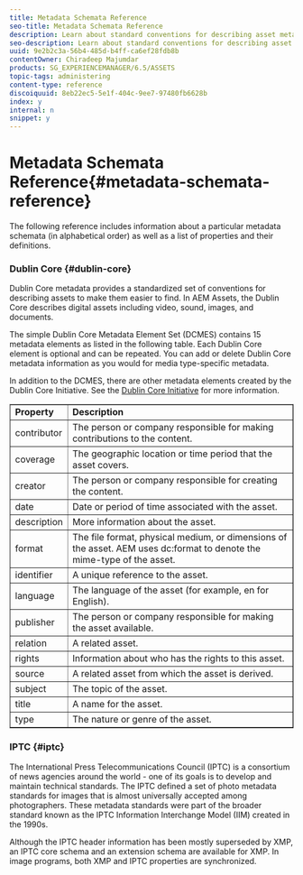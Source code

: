 ```yaml
---
title: Metadata Schemata Reference
seo-title: Metadata Schemata Reference
description: Learn about standard conventions for describing asset metadata, including Dublin Core, IPTC, and other metadata schema. 
seo-description: Learn about standard conventions for describing asset metadata, including Dublin Core, IPTC, and other metadata schema. 
uuid: 9e2b2c3a-56b4-485d-b4ff-ca6ef28fdb8b
contentOwner: Chiradeep Majumdar
products: SG_EXPERIENCEMANAGER/6.5/ASSETS
topic-tags: administering
content-type: reference
discoiquuid: 8eb22ec5-5e1f-404c-9ee7-97480fb6628b
index: y
internal: n
snippet: y
---
```


# Metadata Schemata Reference{#metadata-schemata-reference}

The following reference includes information about a particular metadata schemata (in alphabetical order) as well as a list of properties and their definitions.

<!--
Comment Type: draft

<h3>CC</h3>
-->

<!--
Comment Type: draft

<table border="1" cellpadding="1" cellspacing="0" width="400">
<tbody>
<tr>
<td><strong>Property</strong></td>
<td><strong>Description</strong></td>
</tr>
<tr>
<td>License</td>
<td> </td>
</tr>
</tbody>
</table>
-->

### Dublin Core {#dublin-core}

Dublin Core metadata provides a standardized set of conventions for describing assets to make them easier to find. In AEM Assets, the Dublin Core describes digital assets including video, sound, images, and documents.

The simple Dublin Core Metadata Element Set (DCMES) contains 15 metadata elements as listed in the following table. Each Dublin Core element is optional and can be repeated. You can add or delete Dublin Core metadata information as you would for media type-specific metadata.

In addition to the DCMES, there are other metadata elements created by the Dublin Core Initiative. See the [Dublin Core Initiative](http://dublincore.org/) for more information.

<table border="1" cellpadding="1" cellspacing="0" width="400"> 
 <tbody>
  <tr>
   <td><strong>Property</strong></td> 
   <td><strong>Description</strong></td> 
  </tr>
  <tr>
   <td>contributor</td> 
   <td>The person or company responsible for making contributions to the content.</td> 
  </tr>
  <tr>
   <td>coverage</td> 
   <td>The geographic location or time period that the asset covers.<br /> </td> 
  </tr>
  <tr>
   <td>creator</td> 
   <td>The person or company responsible for creating the content.</td> 
  </tr>
  <tr>
   <td>date</td> 
   <td>Date or period of time associated with the asset.<br /> </td> 
  </tr>
  <tr>
   <td>description</td> 
   <td>More information about the asset.</td> 
  </tr>
  <tr>
   <td>format</td> 
   <td>The file format, physical medium, or dimensions of the asset. AEM uses <span class="code">dc:format</span> to denote the mime-type of the asset.<br /> </td> 
  </tr>
  <tr>
   <td>identifier</td> 
   <td>A unique reference to the asset.</td> 
  </tr>
  <tr>
   <td>language</td> 
   <td>The language of the asset (for example, en for English).</td> 
  </tr>
  <tr>
   <td>publisher</td> 
   <td>The person or company responsible for making the asset available.</td> 
  </tr>
  <tr>
   <td>relation</td> 
   <td>A related asset.</td> 
  </tr>
  <tr>
   <td>rights</td> 
   <td>Information about who has the rights to this asset.</td> 
  </tr>
  <tr>
   <td>source</td> 
   <td>A related asset from which the asset is derived.</td> 
  </tr>
  <tr>
   <td>subject</td> 
   <td>The topic of the asset.<br /> </td> 
  </tr>
  <tr>
   <td>title</td> 
   <td>A name for the asset.</td> 
  </tr>
  <tr>
   <td>type</td> 
   <td>The nature or genre of the asset.</td> 
  </tr>
 </tbody>
</table>

<!--
Comment Type: draft

<h3>EXIF</h3>
-->

<!--
Comment Type: draft

<table border="1" cellpadding="1" cellspacing="0" width="400">
<tbody>
<tr>
<td><strong>Property</strong></td>
<td><strong>Description</strong></td>
</tr>
<tr>
<td>GPSAltitude</td>
<td> </td>
</tr>
<tr>
<td>GPSDestLatitude</td>
<td> </td>
</tr>
<tr>
<td>GPSDestLongitude</td>
<td> </td>
</tr>
<tr>
<td>ISO</td>
<td> </td>
</tr>
<tr>
<td>LightSource</td>
<td> </td>
</tr>
</tbody>
</table>
-->

### IPTC {#iptc}

The International Press Telecommunications Council (IPTC) is a consortium of news agencies around the world - one of its goals is to develop and maintain technical standards. The IPTC defined a set of photo metadata standards for images that is almost universally accepted among photographers. These metadata standards were part of the broader standard known as the IPTC Information Interchange Model (IIM) created in the 1990s.

Although the IPTC header information has been mostly superseded by XMP, an IPTC core schema and an extension schema are available for XMP. In image programs, both XMP and IPTC properties are synchronized.

<!--
Comment Type: draft

<h4>iptcCore</h4>
-->

<!--
Comment Type: draft

<table border="1" cellpadding="1" cellspacing="0" width="400">
<tbody>
<tr>
<td><strong>Property</strong></td>
<td><strong>Description</strong></td>
</tr>
<tr>
<td>CountryCode</td>
<td> </td>
</tr>
<tr>
<td>CreatorCity</td>
<td> </td>
</tr>
<tr>
<td>CreatorAddress</td>
<td> </td>
</tr>
<tr>
<td>CreatorPostalCode</td>
<td> </td>
</tr>
<tr>
<td>CreatorRegion</td>
<td> </td>
</tr>
<tr>
<td>CreatorWorkEmail</td>
<td> </td>
</tr>
<tr>
<td>CreatorWorkTelephone</td>
<td> </td>
</tr>
<tr>
<td>CreatorWorkURL</td>
<td> </td>
</tr>
<tr>
<td>IntellectualGenre</td>
<td> </td>
</tr>
<tr>
<td>Location</td>
<td> </td>
</tr>
<tr>
<td>Scene</td>
<td> </td>
</tr>
<tr>
<td>SubjectCode</td>
<td> </td>
</tr>
</tbody>
</table>
-->

<!--
Comment Type: draft

<h4>iptcExt</h4>
-->

<!--
Comment Type: draft

<table border="1" cellpadding="1" cellspacing="0" width="400">
<tbody>
<tr>
<td><strong>Property</strong></td>
<td><strong>Description</strong></td>
</tr>
<tr>
<td>License</td>
<td> </td>
</tr>
</tbody>
</table>
-->

<!--
Comment Type: draft

<p>iptcExt</p>
<p>- AdditionalModelInformation </p>
<p>- ArtworkCopyrightNotice </p>
<p>- ArtworkCreator </p>
<p>- ArtworkDateCreated </p>
<p>- ArtworkSource</p>
<p>- ArtworkSourceInventoryNo </p>
<p>- ArtworkTitle</p>
<p>- ControlledVocabularyTerm</p>
<p>- DigitalImageGUID</p>
<p>- DigitalSourceFileType</p>
<p>- Event</p>
<p>- LocationCreatedCity</p>
<p>- LocationCreatedCountryCode</p>
<p>- LocationCreatedCountryName</p>
<p>- LocationCreatedProvinceState</p>
<p>- LocationCreatedSublocation</p>
<p>- LocationCreatedWorldRegion</p>
<p>- LocationShownCity </p>
<p>- LocationShownCountryCode </p>
<p>- LocationShownCountryName </p>
<p>- LocationShownProvinceState </p>
<p>- LocationShownSublocation </p>
<p>- LocationShownWorldRegion</p>
<p>- MaxAvailHeight </p>
<p>- MaxAvailWidth </p>
<p>- ModelAge </p>
<p>- OrganisationInImageCode </p>
<p>- OrganisationInImageName</p>
<p>- PersonInImage</p>
<p>- RegistryItemID</p>
-->

<!--
Comment Type: draft

<h3>Plus</h3>
-->

<!--
Comment Type: draft

<table border="1" cellpadding="1" cellspacing="0" width="400">
<tbody>
<tr>
<td><strong>Property</strong></td>
<td><strong>Description</strong></td>
</tr>
<tr>
<td>License</td>
<td> </td>
</tr>
</tbody>
</table>
-->

<!--
Comment Type: draft

<p>AdultContentWarning</p>
<p>- CopyrightOwnerID</p>
<p>- CopyrightOwnerName</p>
<p>- CopyrightOwnerImageID</p>
<p>- CopyrightStatus</p>
<p>- EndUserID</p>
<p>- EndUserName</p>
<p>- FileNameAsDelivered</p>
<p>- ImageAlterationConstraints (colorization, cropping, de-colorization, flipping, merging, retouching)</p>
<p>- LicenseeID</p>
<p>- LicenseeName</p>
<p>- LicenseeEndDate</p>
<p>- LicenseeTransactionID</p>
<p>- LicenseStartDate</p>
<p>- LicenseTransactionDate</p>
<p>- LicensorCity</p>
<p>- LicensorCountry</p>
<p>- LicensorEmail</p>
<p>- LicensorExtendedAddress</p>
<p>- LicensorName</p>
<p>- LicensorPostalCode</p>
<p>- LicensorRegion</p>
<p>- LicensorStreetAddress</p>
<p>- LicensorTelephone1</p>
<p>- LicensorTelephone2</p>
<p>- LicensorURL</p>
<p>- MediaConstraints</p>
<p>- MediaSummaryCode</p>
<p>- ModelReleaseStatus</p>
<p>- Reuse</p>
<p>- TermsAndConditionsText</p>
<p>- TermsAndConditionsURL</p>
<p> </p>
-->

<!--
Comment Type: draft

<h3>Prism</h3>
-->

<!--
Comment Type: draft

<table border="1" cellpadding="1" cellspacing="0" width="400">
<tbody>
<tr>
<td><strong>Property</strong></td>
<td><strong>Description</strong></td>
</tr>
<tr>
<td>AggregationType</td>
<td> </td>
</tr>
</tbody>
</table>
-->

<!--
Comment Type: draft

<p>prism</p>
<p>- AggregationType</p>
<p>- AlternateTitle</p>
<p>- Channel</p>
<p>- ComplianceProfile</p>
<p>- CorporateEntity</p>
<p>- CoverDate</p>
<p>- CoverDisplayDate</p>
<p>- DateRecieved</p>
<p>- Distributor</p>
<p>- Edition</p>
<p>- EIssn</p>
<p>- EmbargoDate</p>
<p>- EndingPage</p>
<p>- Event</p>
<p>- ExpirationDate</p>
<p>- Genre</p>
<p>- HasAlternative</p>
<p>- HasCorrection</p>
<p>- HasPreviousVersion</p>
<p>- HasTranslation</p>
<p>- Industry</p>
<p>- ISBN</p>
<p>- IsCorrectionOf</p>
<p>- ISSN</p>
<p>- IssueIdentifier</p>
<p>- IssueName</p>
<p>- IsTranslationOf</p>
-->

<!--
Comment Type: draft

<h3>PRL</h3>
-->

<!--
Comment Type: draft

<table border="1" cellpadding="1" cellspacing="0" width="400">
<tbody>
<tr>
<td><strong>Property</strong></td>
<td><strong>Description</strong></td>
</tr>
<tr>
<td>Geography</td>
<td> </td>
</tr>
<tr>
<td>Usage</td>
<td> </td>
</tr>
</tbody>
</table>
-->

<!--
Comment Type: draft

<h3>Pur</h3>
-->

<!--
Comment Type: draft

<table border="1" cellpadding="1" cellspacing="0" width="400">
<tbody>
<tr>
<td><strong>Property</strong></td>
<td><strong>Description</strong></td>
</tr>
<tr>
<td>License</td>
<td> </td>
</tr>
</tbody>
</table>
-->

<!--
Comment Type: draft

<p>Agreement</p>
<p>- ExclusivityEndDate</p>
<p>- ImageSizeRestriction</p>
<p>- Restrictions</p>
<p>- ReuseProhibited</p>
<p>- UsageFee</p>
-->

<!--
Comment Type: draft

<h3>Tiff</h3>
-->

<!--
Comment Type: draft

<table border="1" cellpadding="1" cellspacing="0" width="400">
<tbody>
<tr>
<td><strong>Property</strong></td>
<td><strong>Description</strong></td>
</tr>
<tr>
<td>License</td>
<td> </td>
</tr>
</tbody>
</table>
-->

<!--
Comment Type: draft

<p>- ImageHeight</p>
<p>- ImageWidth</p>
<p>- Make</p>
<p>- Model</p>
<p>- Orientation</p>
<p>- XResolution</p>
<p>- YResolution</p>
<p>- ResolutionUnit</p>
-->

<!--
Comment Type: draft

<h3>XMP</h3>
-->

<!--
Comment Type: draft

<table border="1" cellpadding="1" cellspacing="0" width="400">
<tbody>
<tr>
<td><strong>Property</strong></td>
<td><strong>Description</strong></td>
</tr>
<tr>
<td>License</td>
<td> </td>
</tr>
</tbody>
</table>
-->

<!--
Comment Type: draft

<p>Advisory</p>
<p>- CreateDate</p>
<p>- CreatorTool</p>
<p>- Identifier</p>
<p>- Label</p>
<p>- MetadataDate</p>
<p>- ModifyDate</p>
<p>- Nickname</p>
<p>- Rating</p>
-->

<!--
Comment Type: draft

<h3>XMPDM</h3>
-->

<!--
Comment Type: draft

<table border="1" cellpadding="1" cellspacing="0" width="400">
<tbody>
<tr>
<td><strong>Property</strong></td>
<td><strong>Description</strong></td>
</tr>
<tr>
<td>License</td>
<td> </td>
</tr>
</tbody>
</table>
-->

<!--
Comment Type: draft

<p>- Album</p>
<p>- Artist</p>
<p>- AudioCompressor</p>
<p>- AudioSampleRate</p>
<p>- Composer</p>
<p>- ContributedMediaWebStatement</p>
<p>- DurationScale</p>
<p>- DurationValue</p>
<p>- Engineer</p>
<p>- Genre</p>
<p>- Instrument</p>
<p>- Key</p>
<p>- Loop</p>
-->

<!--
Comment Type: draft

<h3>Other Schemata</h3>
-->

<!--
Comment Type: draft

<p>There are hundreds of <a href="http://www.dlib.indiana.edu/~jenlrile/metadatamap/">additional standards</a> available.<br /> </p>
-->

<!--
Comment Type: remark
Last Modified By: Alva Ware-Bevacqui (alvawb)
Last Modified Date: 2018-01-05T16:19:24.827-0500
<p>We can add to this list later on. There are hundreds of standards, perhaps we can link to the <a href="http://www.dlib.indiana.edu/~jenlrile/metadatamap/">seeing standards poster</a>.<br /> </p>
<p>awb - link added</p>
-->

